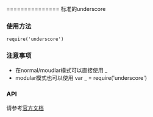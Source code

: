 ===============
标准的underscore

### 使用方法
    
    require('underscore')

### 注意事项

* 在normal/moudlar模式可以直接使用 _ 
* modular模式也可以使用 var _ = require('underscore')

### API
请参考[官方文档](http://underscorejs.org//)
